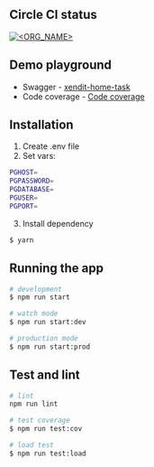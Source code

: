 ## Circle CI status
[![<ORG_NAME>](https://circleci.com/gh/arzek/xendit-home-task.svg?style=svg)](https://app.circleci.com/pipelines/github/arzek/xendit-home-task)


## Demo playground

- Swagger - [xendit-home-task](https://xendit-home-task-production.up.railway.app/api/)
- Code coverage - [Code coverage](https://output.circle-artifacts.com/output/job/26e2bc28-aa6e-40dd-a204-cb69c075fd29/artifacts/0/coverage/lcov-report/index.html)

## Installation

1. Create .env file
2. Set vars:
```bash
PGHOST=
PGPASSWORD=
PGDATABASE=
PGUSER=
PGPORT=
```
3. Install dependency
```bash
$ yarn
```

## Running the app

```bash
# development
$ npm run start

# watch mode
$ npm run start:dev

# production mode
$ npm run start:prod
```

## Test and lint

```bash
# lint
npm run lint

# test coverage
$ npm run test:cov

# load test
$ npm run test:load
```

